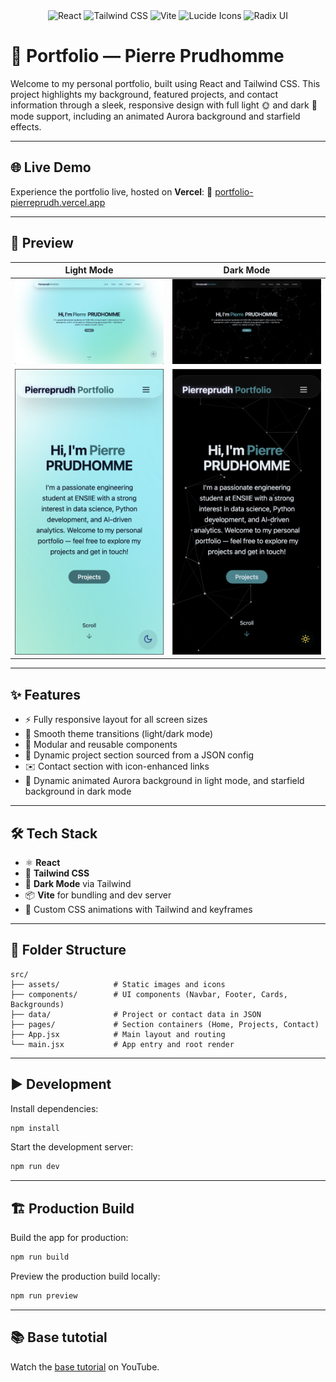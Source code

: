 <div align="center">
  <div>
    <img src="https://img.shields.io/badge/-React-61DAFB?style=for-the-badge&logo=react&logoColor=black" alt="React" />
    <img src="https://img.shields.io/badge/-TailwindCSS-06B6D4?style=for-the-badge&logo=tailwindcss" alt="Tailwind CSS" />
    <img src="https://img.shields.io/badge/-Vite-646CFF?style=for-the-badge&logo=vite&logoColor=white" alt="Vite" />
    <img src="https://img.shields.io/badge/-Lucide Icons-FD4D4D?style=for-the-badge&logo=lucide" alt="Lucide Icons" />
    <img src="https://img.shields.io/badge/-Radix UI-9D4EDD?style=for-the-badge&logo=data:image/svg+xml;base64..." alt="Radix UI" />
  </div>
</div>

# 📁 Portfolio — Pierre Prudhomme

Welcome to my personal portfolio, built using React and Tailwind CSS. This project highlights my background, featured projects, and contact information through a sleek, responsive design with full light 🌞 and dark 🌙 mode support, including an animated Aurora background and starfield effects.

---

## 🌐 Live Demo

Experience the portfolio live, hosted on **Vercel**:
🔗 [portfolio-pierreprudh.vercel.app](https://portfolio-pierreprudh.vercel.app)

---

## 🚀 Preview

| Light Mode | Dark Mode |
|------------|-----------|
| ![Light Mode](./src/assets/light-mode.png) | ![Dark Mode](./src/assets/dark-mode.png) |
| ![Light Mode](./src/assets/mobile-light.png) | ![Dark Mode](./src/assets/mobile-dark.png) |



---

## ✨ Features

- ⚡ Fully responsive layout for all screen sizes
- 🎨 Smooth theme transitions (light/dark mode)
- 🧩 Modular and reusable components
- 📂 Dynamic project section sourced from a JSON config
- ✉️ Contact section with icon-enhanced links
- 🌌 Dynamic animated Aurora background in light mode, and starfield background in dark mode

---

## 🛠️ Tech Stack

- ⚛️ **React**
- 💨 **Tailwind CSS**
- 🌙 **Dark Mode** via Tailwind
- 📦 **Vite** for bundling and dev server
- 🌈 Custom CSS animations with Tailwind and keyframes

---

## 📁 Folder Structure

```
src/
├── assets/            # Static images and icons
├── components/        # UI components (Navbar, Footer, Cards, Backgrounds)
├── data/              # Project or contact data in JSON
├── pages/             # Section containers (Home, Projects, Contact)
├── App.jsx            # Main layout and routing
└── main.jsx           # App entry and root render
```

---

## ▶️ Development

Install dependencies:

```bash
npm install
```

Start the development server:

```bash
npm run dev
```

---

## 🏗️ Production Build

Build the app for production:

```bash
npm run build
```

Preview the production build locally:

```bash
npm run preview
```

---

## 📚 Base tutotial

Watch the [base tutorial](https://www.youtube.com/watch?v=ifOJ0R5UQOc&t=4615s) on YouTube.
